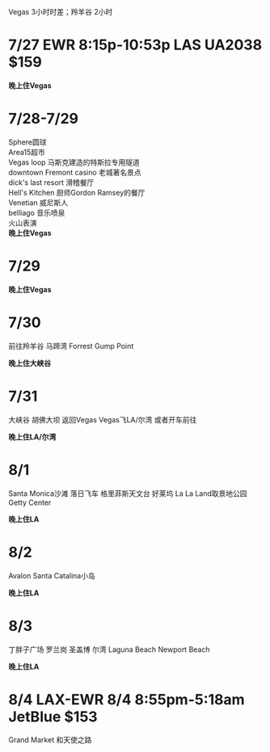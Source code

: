 Vegas 3小时时差；羚羊谷 2小时

# 7/27 EWR 8:15p-10:53p LAS UA2038 $159
**晚上住Vegas**

# 7/28-7/29 
Sphere圆球   
Area15超市   
Vegas loop 马斯克建造的特斯拉专用隧道   
downtown Fremont casino 老城著名景点  
dick's last resort 滑稽餐厅  
Hell's Kitchen 厨师Gordon Ramsey的餐厅  
Venetian 威尼斯人  
belliago 音乐喷泉  
火山表演  
**晚上住Vegas**

# 7/29
**晚上住Vegas**

# 7/30
前往羚羊谷 马蹄湾
Forrest Gump Point

**晚上住大峡谷**

# 7/31 
大峡谷 
胡佛大坝 返回Vegas
Vegas飞LA/尔湾 或者开车前往

**晚上住LA/尔湾**

# 8/1 
Santa Monica沙滩 落日飞车
格里菲斯天文台 好莱坞 
La La Land取景地公园
Getty Center

**晚上住LA**

# 8/2 
Avalon  Santa Catalina小岛

**晚上住LA**

# 8/3
丁胖子广场 罗兰岗 圣盖博
尔湾 
Laguna Beach
Newport Beach

**晚上住LA**

# 8/4 LAX-EWR 8/4 8:55pm-5:18am JetBlue  $153
Grand Market 和天使之路
